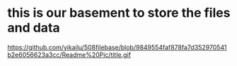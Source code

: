 # this is our basement to store the files and data
https://github.com/yikailu/508filebase/blob/9849554faf878fa7d352970541b2e6056623a3cc/Readme%20Pic/title.gif

